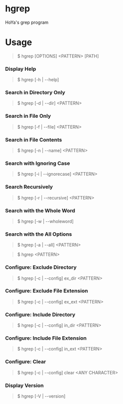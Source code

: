 # hgrep
HoYa's grep program

# Usage

> $ hgrep [OPTIONS] \<PATTERN> [PATH]

### Display Help
> $ hgrep [-h | --help]

### Search in Directory Only
> $ hgrep [-d | --dir] \<PATTERN>

### Search in File Only
> $ hgrep [-f | --file] \<PATTERN>

### Search in File Contents
> $ hgrep [-n | --name] \<PATTERN>

### Search with Ignoring Case
> $ hgrep [-i | --ignorecase] \<PATTERN>

### Search Recursively
> $ hgrep [-r | --recursive] \<PATTERN>

### Search with the Whole Word
> $ hgrep [-w | --wholeword]

### Search with the All Options
> $ hgrep [-a | --all] \<PATTERN>

> $ hgrep \<PATTERN>

### Configure: Exclude Directory
> $ hgrep [-c | --config] ex_dir \<PATTERN>

### Configure: Exclude File Extension
> $ hgrep [-c | --config] ex_ext \<PATTERN>

### Configure: Include Directory
> $ hgrep [-c | --config] in_dir \<PATTERN>

### Configure: Include File Extension
> $ hgrep [-c | --config] in_ext \<PATTERN>

### Configure: Clear
> $ hgrep [-c | --config] clear \<ANY CHARACTER>

### Display Version
> $ hgrep [-V | --version]
